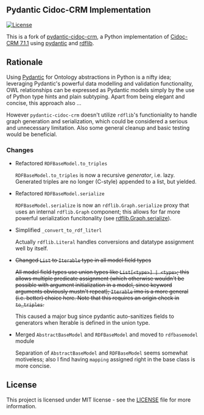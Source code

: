 ## Pydantic Cidoc-CRM Implementation
[![License](https://img.shields.io/github/license/jonasengelmann/pydantic-cidoc-crm)](LICENSE)

This is a fork of [pydantic-cidoc-crm](https://github.com/jonasengelmann/pydantic-cidoc-crm), a Python implementation of [Cidoc-CRM 7.1.1](https://doi.org/10.26225/FDZH-X261) using [pydantic](https://pydantic-docs.helpmanual.io/) and [rdflib](https://rdflib.readthedocs.io/).

## Rationale

Using [Pydantic](https://docs.pydantic.dev/latest/) for Ontology abstractions in Python is a nifty idea;
leveraging Pydantic's powerful data modelling and validation functionality, OWL relationships can be expressed as Pydantic models simply by the use of Python type hints and plain subtyping.
Apart from being elegant and concise, this approach also ...

However `pydantic-cidoc-crm` doesn't utilize `rdflib`'s functioniality to handle graph generation and serialization, which could be considered a serious and unnecessary limitation. 
Also some general cleanup and basic testing would be beneficial.
  
### Changes

* Refactored `RDFBaseModel.to_triples`

    `RDFBaseModel.to_triples` is now a recursive *generator*, i.e. lazy. Generated triples are no longer (C-style) appended to a list, but yielded.
	
* Refactored `RDFBaseModel.serialize`

    `RDFBaseModel.serialize` is now an `rdflib.Graph.serialize` proxy that uses an internal `rdflib.Graph` component; this allows for far more powerful serialization funcitonality (see [rdflib.Graph.serialize](https://rdflib.readthedocs.io/en/stable/apidocs/rdflib.html#rdflib.graph.Graph.serialize)).
	
* Simplified `_convert_to_rdf_literl`

    Actually `rdflib.Literal` handles conversions and datatype assignment well by itself.
	
* ~~Changed `List` to `Iterable` type in all model field types~~

	~~All model field types use union types like `List[<type>] | <type>`; this allows multiple predicate assignment (which otherwise wouldn't be possible with argument initialization in a model, since keyword arguments obviously mustn't repeat); `Iterable` imo is a more general (i.e. better) choice here.
Note that this requires an origin check in `to_triples`.~~
    
	This caused a major bug since pydantic auto-sanitizes fields to generators when Iterable is defined in the union type.
	
* Merged `AbstractBaseModel` and `RDFBaseModel` and moved to `rdfbasemodel` module

    Separation of `AbstractBaseModel` and `RDFBaseModel` seems somewhat motiveless; also I find having `mapping` assigned right in the base class is more concise.


## License

This project is licensed under MIT license - see the [LICENSE](LICENSE) file for more information.

